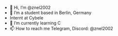 - 👋 Hi, I’m @znel2002
- 👀 I’m a student based in Berlin, Germany
- Internt at Cybele
- 🌱 I’m currently learning C
- 📫 How to reach me
Telegram, Discord: @znel2002
<!---
znel2002/znel2002 is a ✨ special ✨ repository because its `README.md` (this file) appears on your GitHub profile.
You can click the Preview link to take a look at your changes.
--->
